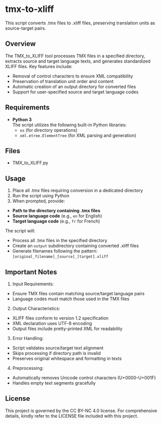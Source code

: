 # tmx-to-xliff
This script converts .tmx files to .xliff files, preserving translation units as source-target pairs.

## Overview

The TMX_to_XLIFF tool processes TMX files in a specified directory, extracts source and target language texts, and generates standardized XLIFF files. Key features include:
- Removal of control characters to ensure XML compatibility
- Preservation of translation unit order and content
- Automatic creation of an output directory for converted files
- Support for user-specified source and target language codes

## Requirements

- **Python 3**  
  The script utilizes the following built-in Python libraries:
  - `os` (for directory operations)
  - `xml.etree.ElementTree` (for XML parsing and generation)

## Files

- TMX_to_XLIFF.py

## Usage

1. Place all .tmx files requiring conversion in a dedicated directory
2. Run the script using Python
3. When prompted, provide:

- **Path to the directory containing .tmx files**  
- **Source language code** (e.g., `en` for English)  
- **Target language code** (e.g., `fr` for French)  

The script will:

- Process all .tmx files in the specified directory  
- Create an `output` subdirectory containing converted .xliff files  
- Generate filenames following the pattern: `[original_filename]_[source]_[target].xliff`  

## Important Notes

1. Input Requirements:
- Ensure TMX files contain matching source/target language pairs  
- Language codes must match those used in the TMX files  

2. Output Characteristics:
- XLIFF files conform to version 1.2 specification  
- XML declaration uses UTF-8 encoding  
- Output files include pretty-printed XML for readability  

3. Error Handling:
- Script validates source/target text alignment  
- Skips processing if directory path is invalid  
- Preserves original whitespace and formatting in texts  

4. Preprocessing:
- Automatically removes Unicode control characters (U+0000-U+001F)  
- Handles empty text segments gracefully  

## License
This project is governed by the CC BY-NC 4.0 license. For comprehensive details, kindly refer to the LICENSE file included with this project.
